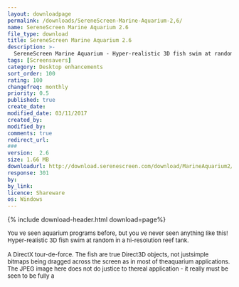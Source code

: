 ```yaml
---
layout: downloadpage
permalink: /downloads/SereneScreen-Marine-Aquarium-2,6/
name: SereneScreen Marine Aquarium 2.6
file_type: download
title: SereneScreen Marine Aquarium 2.6
description: >-
  SereneScreen Marine Aquarium - Hyper-realistic 3D fish swim at random in a hi-resolution reef tank
tags: [Screensavers]
category: Desktop enhancements
sort_order: 100
rating: 100
changefreq: monthly
priority: 0.5
published: true
create_date: 
modified_date: 03/11/2017
created_by: 
modified_by: 
comments: true
redirect_url: 
### 
version:  2.6
size: 1.66 MB
downloadurl: http://download.serenescreen.com/download/MarineAquarium2/Windows/MAquarium2_6.exe
response: 301
by: 
by_link: 
licence: Shareware
os: Windows
---
```


{% include download-header.html download=page%}

<p style="fix-download-text !important">
<p><font size="2"><p>You ve seen aquarium programs before, but you ve never seen anything like this! Hyper-realistic 3D fish swim at random in a hi-resolution reef tank. <br />
<br />
A DirectX tour-de-force. The fish are true Direct3D objects, not justsimple bitmaps being dragged across the screen as in most of theaquarium applications. The JPEG image here does not do justice to thereal application - it really must be seen to be fully a</p></p></p>
